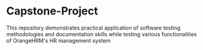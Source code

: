# Capstone-Project
This repository demonstrates practical application of software testing methodologies and documentation skills while testing various functionalities of OrangeHRM's HR management system
